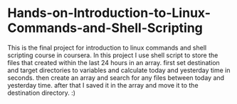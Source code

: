 # Hands-on-Introduction-to-Linux-Commands-and-Shell-Scripting
This is the final project for introduction to linux commands and shell scripting course in coursera.
In this project I use shell script to store the files that created within the last 24 hours in an array.
first set destination and target directories to variables and calculate today and yesterday time in seconds. then create an array and search for any files between today and yesterday time. after that
I saved it in the array and move it to the destination directory. :)
